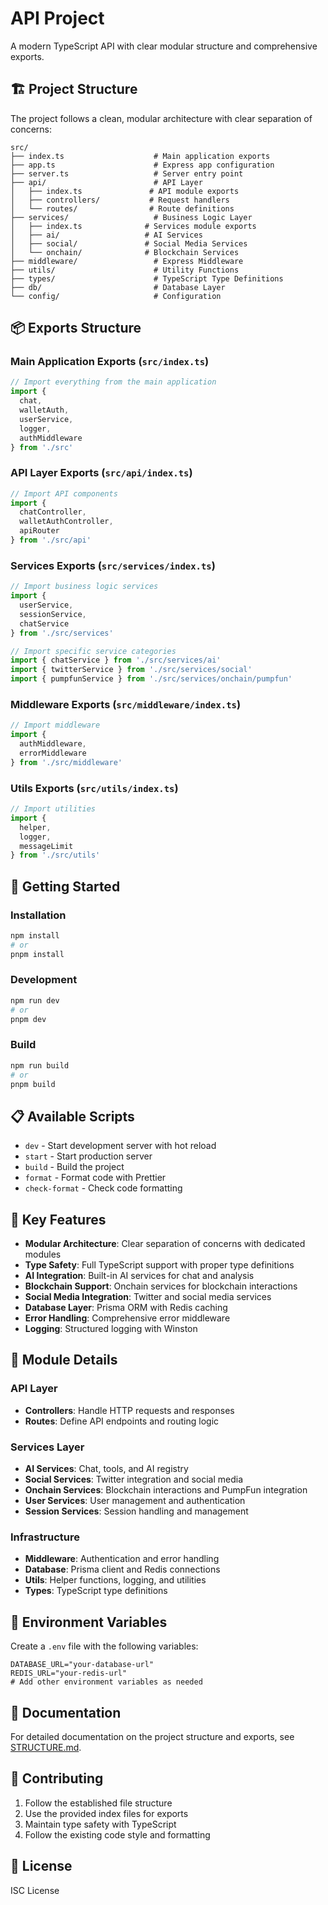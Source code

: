 # API Project

A modern TypeScript API with clear modular structure and comprehensive exports.

## 🏗️ Project Structure

The project follows a clean, modular architecture with clear separation of concerns:

```
src/
├── index.ts                    # Main application exports
├── app.ts                      # Express app configuration  
├── server.ts                   # Server entry point
├── api/                        # API Layer
│   ├── index.ts               # API module exports
│   ├── controllers/           # Request handlers
│   └── routes/                # Route definitions
├── services/                   # Business Logic Layer
│   ├── index.ts              # Services module exports
│   ├── ai/                   # AI Services
│   ├── social/               # Social Media Services
│   └── onchain/              # Blockchain Services
├── middleware/                 # Express Middleware
├── utils/                      # Utility Functions
├── types/                      # TypeScript Type Definitions
├── db/                         # Database Layer
└── config/                     # Configuration
```

## 📦 Exports Structure

### Main Application Exports (`src/index.ts`)
```typescript
// Import everything from the main application
import { 
  chat, 
  walletAuth, 
  userService, 
  logger,
  authMiddleware 
} from './src'
```

### API Layer Exports (`src/api/index.ts`)
```typescript
// Import API components
import { 
  chatController, 
  walletAuthController,
  apiRouter 
} from './src/api'
```

### Services Exports (`src/services/index.ts`)
```typescript
// Import business logic services
import { 
  userService, 
  sessionService,
  chatService 
} from './src/services'

// Import specific service categories
import { chatService } from './src/services/ai'
import { twitterService } from './src/services/social'
import { pumpfunService } from './src/services/onchain/pumpfun'
```

### Middleware Exports (`src/middleware/index.ts`)
```typescript
// Import middleware
import { 
  authMiddleware, 
  errorMiddleware 
} from './src/middleware'
```

### Utils Exports (`src/utils/index.ts`)
```typescript
// Import utilities
import { 
  helper, 
  logger, 
  messageLimit 
} from './src/utils'
```

## 🚀 Getting Started

### Installation
```bash
npm install
# or
pnpm install
```

### Development
```bash
npm run dev
# or
pnpm dev
```

### Build
```bash
npm run build
# or
pnpm build
```

## 📋 Available Scripts

- `dev` - Start development server with hot reload
- `start` - Start production server
- `build` - Build the project
- `format` - Format code with Prettier
- `check-format` - Check code formatting

## 🔧 Key Features

- **Modular Architecture**: Clear separation of concerns with dedicated modules
- **Type Safety**: Full TypeScript support with proper type definitions
- **AI Integration**: Built-in AI services for chat and analysis
- **Blockchain Support**: Onchain services for blockchain interactions
- **Social Media Integration**: Twitter and social media services
- **Database Layer**: Prisma ORM with Redis caching
- **Error Handling**: Comprehensive error middleware
- **Logging**: Structured logging with Winston

## 📁 Module Details

### API Layer
- **Controllers**: Handle HTTP requests and responses
- **Routes**: Define API endpoints and routing logic

### Services Layer
- **AI Services**: Chat, tools, and AI registry
- **Social Services**: Twitter integration and social media
- **Onchain Services**: Blockchain interactions and PumpFun integration
- **User Services**: User management and authentication
- **Session Services**: Session handling and management

### Infrastructure
- **Middleware**: Authentication and error handling
- **Database**: Prisma client and Redis connections
- **Utils**: Helper functions, logging, and utilities
- **Types**: TypeScript type definitions

## 🔐 Environment Variables

Create a `.env` file with the following variables:

```env
DATABASE_URL="your-database-url"
REDIS_URL="your-redis-url"
# Add other environment variables as needed
```

## 📖 Documentation

For detailed documentation on the project structure and exports, see [STRUCTURE.md](./STRUCTURE.md).

## 🤝 Contributing

1. Follow the established file structure
2. Use the provided index files for exports
3. Maintain type safety with TypeScript
4. Follow the existing code style and formatting

## 📄 License

ISC License 